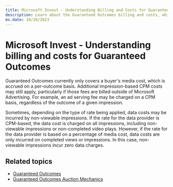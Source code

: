```yaml
---
title: Microsoft Invest - Understanding Billing and Costs for Guaranteed Outcomes
description: Learn about the Guaranteed Outcomes billing and costs, which cover the buyer's media costs per outcome. Additional impression-based CPM fees may apply externally.
ms.date: 10/28/2023
---
```


# Microsoft Invest - Understanding billing and costs for Guaranteed Outcomes

Guaranteed Outcomes currently only covers a buyer's media cost, which is accrued on a per-outcome basis. Additional impression-based CPM costs may still apply, particularly if those fees are billed outside of Microsoft Advertising. For example, an ad serving fee may be charged on a CPM basis, regardless of the outcome of a given impression.

Sometimes, depending on the type of rate being applied, data costs may be incurred by non-viewable impressions. If the rate for the data
provider is CPM-based, the data cost is charged on all impressions, including non-viewable impressions or non-completed video plays.
However, if the rate for the data provider is based on a percentage of media cost, data costs are only incurred on completed views or
impressions. In this case, non-viewable impressions incur zero data charges.

## Related topics

- [Guaranteed Outcomes](guaranteed-outcomes.md)
- [Guaranteed Outcomes Auction Mechanics](guaranteed-outcomes-auction-mechanics.md)
